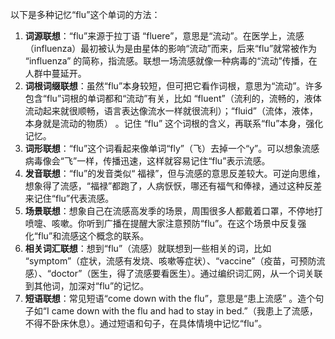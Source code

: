 以下是多种记忆“flu”这个单词的方法：
1. **词源联想**：“flu”来源于拉丁语 “fluere”，意思是“流动”。在医学上，流感（influenza）最初被认为是由星体的影响“流动”而来，后来“flu”就常被作为 “influenza” 的简称，指流感。联想一场流感就像一种病毒的“流动”传播，在人群中蔓延开。
2. **词根词缀联想**：虽然“flu”本身较短，但可把它看作词根，意思为“流动”。许多包含“flu”词根的单词都和“流动”有关，比如 “fluent”（流利的，流畅的，液体流动起来就很顺畅，语言表达像流水一样就很流利）；“fluid”（流体，液体，本身就是流动的物质） 。记住 “flu” 这个词根的含义，再联系“flu”本身，强化记忆。
3. **词形联想**：“flu”这个词看起来像单词“fly”（飞）去掉一个“y”。可以想象流感病毒像会“飞”一样，传播迅速，这样就容易记住“flu”表示流感。
4. **发音联想**：“flu”的发音类似“ 福禄”，但与流感的意思反差较大。可逆向思维，想象得了流感，“福禄”都跑了，人病恹恹，哪还有福气和俸禄，通过这种反差来记住“flu”代表流感。
5. **场景联想**：想象自己在流感高发季的场景，周围很多人都戴着口罩，不停地打喷嚏、咳嗽。你听到广播在提醒大家注意预防“flu”。在这个场景中反复强化“flu”和流感这个概念的联系。
6. **相关词汇联想**：想到“flu”（流感）就联想到一些相关的词，比如 “symptom”（症状，流感有发烧、咳嗽等症状）、“vaccine”（疫苗，可预防流感）、“doctor”（医生，得了流感要看医生）。通过编织词汇网，从一个词关联到其他词，加深对“flu”的记忆。
7. **短语联想**：常见短语“come down with the flu”，意思是“患上流感” 。造个句子如“I came down with the flu and had to stay in bed.”（我患上了流感，不得不卧床休息）。通过短语和句子，在具体情境中记忆“flu”。 